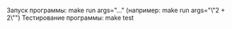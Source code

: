 Запуск программы:
make run args="..."
(например: make run args="\\"2 + 2\\"")
Тестирование программы:
make test
